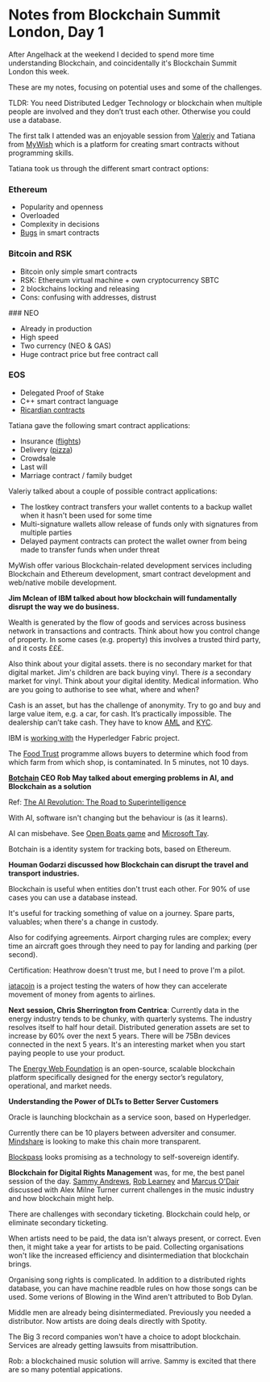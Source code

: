 # Notes from Blockchain Summit London, Day 1

After Angelhack at the weekend I decided to spend more time understanding Blockchain, and coincidentally it's Blockchain Summit London this week. 

These are my notes, focusing on potential uses and some of the challenges. 

TLDR: You need Distributed Ledger Technology or blockchain when multiple people are involved and they don’t trust each other. Otherwise you could use a database.

The first talk I attended was an enjoyable session from [Valeriy](https://twitter.com/vdlife) and Tatiana from [MyWish](https://twitter.com/mywishplatform) which is a platform for creating smart contracts without programming skills. 

Tatiana took us through the different smart contract options:

### Ethereum
* Popularity and openness
* Overloaded
* Complexity in decisions
* [Bugs](https://cointelegraph.com/news/parity-multisig-wallet-hacked-or-how-come) in smart contracts

### Bitcoin and RSK
* Bitcoin only simple smart contracts
* RSK: Ethereum virtual machine + own cryptocurrency SBTC
* 2 blockchains locking and releasing
* Cons: confusing with addresses, distrust

### NEO
* Already in production
* High speed
* Two currency (NEO & GAS)
* Huge contract price but free contract call

### EOS
* Delegated Proof of Stake
* C++ smart contract language
* [Ricardian contracts](http://iang.org/papers/ricardian_contract.html)

Tatiana gave the following smart contract applications:

* Insurance ([flights](https://etherisc.com/#products))
* Delivery ([pizza](http://bitcoinist.com/uk-papa-johns-accepts-bitcoin-potentially-expensive-pizza-experience/))
* Crowdsale
* Last will
* Marriage contract / family budget

Valeriy talked about a couple of possible contract applications:

* The lostkey contract transfers your wallet contents to a backup wallet when it hasn't been used for some time
* Multi-signature wallets allow release of funds only with signatures from multiple parties
* Delayed payment contracts can protect the wallet owner from being made to transfer funds when under threat

MyWish offer various Blockchain-related development services including Blockchain and Ethereum development, smart contract development and web/native mobile development.

**Jim Mclean of IBM talked about how blockchain will fundamentally disrupt the way we do business.**

Wealth is generated by the flow of goods and services across business network in transactions and contracts. Think about how you control change of property. In some cases (e.g. property) this involves a trusted third party, and it costs £££.

Also think about your digital assets. there is no secondary market for that digital market. Jim's children are back buying vinyl. There _is_ a secondary market for vinyl. Think about your digital identity. Medical information. Who are you going to authorise to see what, where and when?

Cash is an asset, but has the challenge of anonymity. Try to go and buy and large value item, e.g. a car, for cash. It’s practically impossible. The dealership can’t take cash. They have to know [AML](https://www.gov.uk/government/news/uk-launches-new-anti-money-laundering-watchdog) and [KYC](https://en.wikipedia.org/wiki/Know_your_customer).

IBM is [working with](https://www.ibm.com/blockchain/uk-en/hyperledger/) the Hyperledger Fabric project. 

The [Food Trust](https://www.ibm.com/blockchain/solutions/food-trust/technology) programme allows buyers to determine which food from which farm from which shop, is contaminated. In 5 minutes, not 10 days.

**[Botchain](https://botchain.talla.com/) CEO Rob May talked about emerging problems in AI, and Blockchain as a solution**

Ref: [The AI Revolution: The Road to Superintelligence](https://waitbutwhy.com/2015/01/artificial-intelligence-revolution-1.html)

With AI, software isn't changing but the behaviour is (as it learns). 

AI can misbehave. See [Open Boats game](https://blog.openai.com/faulty-reward-functions/) and [Microsoft Tay](https://www.bbc.co.uk/news/technology-35902104).

Botchain is a identity system for tracking bots, based on Ethereum.

**Houman Godarzi discussed how Blockchain can disrupt the travel and transport industries.** 

Blockchain is useful when entities don't trust each other. For 90% of use cases you can use a database instead. 

It's useful for tracking something of value on a journey. Spare parts, valuables; when there's a change in custody.

Also for codifying agreements. Airport charging rules are complex; every time an aircraft goes through they need to pay for landing and parking (per second). 

Certification: Heathrow doesn't trust me, but I need to prove I'm a pilot. 

[iatacoin](https://www.lykke.com/city/blog/world_financial_symposium) is a project testing the waters of how they can accelerate movement of money from agents to airlines.

**Next session, Chris Sherrington from Centrica**: Currently data in the energy industry tends to be chunky, with quarterly systems. The industry resolves itself to half hour detail. Distributed generation assets are set to increase by 60% over the next 5 years. There will be 75Bn devices connected in the next 5 years. It's an interesting market when you start paying people to use your product.

The [Energy Web Foundation](https://energyweb.org/) is an open-source, scalable blockchain platform specifically designed for the energy sector’s regulatory, operational, and market needs.

**Understanding the Power of DLTs to Better Server Customers**

Oracle is launching blockchain as a service soon, based on Hyperledger.

Currently there can be 10 players between adversiter and consumer. [Mindshare](https://cointelegraph.com/news/blockchain-technology-the-future-for-media-interview-with-mindshare-cso) is looking to make this chain more transparent.

[Blockpass](https://www.blockpass.org/) looks promising as a technology to self-sovereign identify. 

**Blockchain for Digital Rights Management** was, for me, the best panel session of the day. [Sammy Andrews](https://twitter.com/sammyandrews), [Rob Learney](https://twitter.com/robertlearney) and [Marcus O'Dair](https://twitter.com/marcusodair) discussed with Alex Milne Turner current challenges in the music industry and how blockchain might help.

There are challenges with secondary ticketing. Blockchain could help, or eliminate secondary ticketing.

When artists need to be paid, the data isn't always present, or correct. Even then, it might take a year for artists to be paid. Collecting organisations won't like the increased efficiency and disintermediation that blockchain brings.

Organising song rights is complicated. In addition to a distributed rights database, you can have machine readble rules on how those songs can be used. Some verions of Blowing in the Wind aren't attributed to Bob Dylan.

Middle men are already being disintermediated. Previously you needed a distributor. Now artists are doing deals directly with Spotity. 

The Big 3 record companies won't have a choice to adopt blockchain. Services are already getting lawsuits from misattribution.

Rob: a blockchained music solution will arrive. Sammy is excited that there are so many potential appications.





